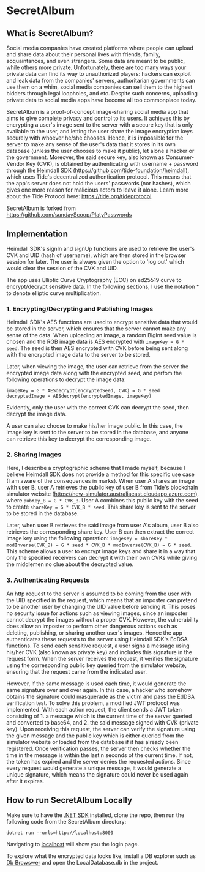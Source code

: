 # SecretAlbum
## What is SecretAlbum?
Social media companies have created platforms where people can upload and share data about their personal lives with friends, family, acquaintances, and even strangers. Some data are meant to be public, while others more private. Unfortunately, there are too many ways your private data can find its way to unauthorized players: hackers can exploit and leak data from the companies' servers, authoritarian governments can use them on a whim, social media companies can sell them to the highest bidders through legal loopholes, and etc. Despite such concerns, uploading private data to social media apps have become all too commonplace today.

SecretAlbum is a proof-of-concept image-sharing social media app that aims to give complete privacy and control to its users. It achieves this by encrypting a user's image sent to the server with a secure key that is only available to the user, and letting the user share the image encryption keys securely with whoever he/she chooses. Hence, it is impossible for the server to make any sense of the user's data that it stores in its own database (unless the user chooses to make it public), let alone a hacker or the government. Moreover, the said secure key, also known as Consumer-Vendor Key (CVK), is obtained by authenticating with username + password through the Heimdall SDK (https://github.com/tide-foundation/heimdall), which uses Tide's decentralized authentication protocol. This means that the app's server does not hold the users' passwords (nor hashes), which gives one more reason for malicious actors to leave it alone. Learn more about the Tide Protocol here: https://tide.org/tideprotocol

SecretAlbum is forked from https://github.com/sundayScoop/PlatyPasswords

## Implementation
Heimdall SDK's signIn and signUp functions are used to retrieve the user's CVK and UID (hash of username), which are then stored in the browser session for later. The user is always given the option to 'log out' which would clear the session of the CVK and UID. 

The app uses Elliptic Curve Cryptography (ECC) on ed25519 curve to encrypt/decrypt sensitive data. In the following sections, I use the notation * to denote elliptic curve multiplication.

### 1. Encrypting/Decrypting and Publishing Images 
Heimdall SDK's AES functions are used to encrypt sensitive data that would be stored in the server, which ensures that the server cannot make any sense of the data. When uploading an image, a random BigInt seed value is chosen and the RGB image data is AES encrypted with `imageKey = G * seed`. The seed is then AES encrypted with CVK before being sent along with the encrypted image data to the server to be stored. 

Later, when viewing the image, the user can retrieve from the server the encrypted image data along with the encrypted seed, and perfom the following operations to decrypt the image data: 

```
imageKey = G * AESdecrypt(encryptedSeed, CVK) = G * seed
decryptedImage = AESdecrypt(encryptedImage, imageKey)
```

Evidently, only the user with the correct CVK can decrypt the seed, then decrypt the image data.

A user can also choose to make his/her image public. In this case, the image key is sent to the server to be stored in the database, and anyone can retrieve this key to decrypt the corresponding image.

### 2. Sharing Images
Here, I describe a cryptographic scheme that I made myself, because I believe Heimdall SDK does not provide a method for this specific use case (I am aware of the consequences in marks). When user A shares an image with user B, user A retrieves the public key of user B from Tide's blockchain simulator website (https://new-simulator.australiaeast.cloudapp.azure.com), where `pubKey_B = G * CVK_B`. User A combines this public key with the seed to create `shareKey = G * CVK_B * seed`. This share key is sent to the server to be stored in the database. 

Later, when user B retrieves the said image from user A's album, user B also retrieves the corresponding share key. User B can then extract the correct image key using the following operation: `imageKey = shareKey * modInverse(CVK_B) = G * seed * CVK_B * modInverse(CVK_B) = G * seed`. This scheme allows a user to encrypt image keys and share it in a way that only the specified receivers can decrypt it with their own CVKs while giving the middlemen no clue about the decrypted value.

### 3. Authenticating Requests
An http request to the server is assumed to be coming from the user with the UID specified in the request, which means that an imposter can pretend to be another user by changing the UID value before sending it. This poses no security issue for actions such as viewing images, since an imposter cannot decrypt the images without a proper CVK. However, the vulnerability does allow an imposter to perform other dangerous actions such as deleting, publishing, or sharing another user's images. Hence the app authenticates these requests to the server using Heimdall SDK's EdDSA functions. To send each sensitive request, a user signs a message using his/her CVK (also known as private key) and includes this signature in the request form. When the server receives the request, it verifies the signature using the corresponding public key queried from the simulator website, ensuring that the request came from the indicated user.

However, if the same message is used each time, it would generate the same signature over and over again. In this case, a hacker who somehow obtains the signature could masquerade as the victim and pass the EdDSA verification test. To solve this problem, a modified JWT protocol was implemented. With each action request, the client sends a JWT token consisting of 1. a message which is the current time of the server queried and converted to base64, and 2. the said message signed with CVK (private key). Upon receiving this request, the server can verify the signature using the given message and the public key which is either queried from the simulator website or loaded from the database if it has already been registered. Once verification passes, the server then checks whether the time in the message is within the last n seconds of the current time. If not, the token has expired and the server denies the requested actions. Since every request would generate a unique message, it would generate a unique signature, which means the signature could never be used again after it expires.

## How to run SecretAlbum Locally
Make sure to have the [.NET SDK](https://dotnet.microsoft.com/en-us/download/dotnet/6.0) installed, clone the repo, then run the following code from the SecretAlbum directory:

```
dotnet run --urls=http://localhost:8000
```

Navigating to [localhost](http://localhost:8000) will show you the login page. 

To explore what the encrypted data looks like, install a DB explorer such as [Db Browswer](https://sqlitebrowser.org/) and open the LocalDatabase.db in the project.

